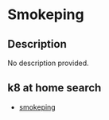 # Smokeping

## Description

No description provided.

## k8 at home search

- [smokeping](https://nanne.dev/k8s-at-home-search/#/smokeping)
